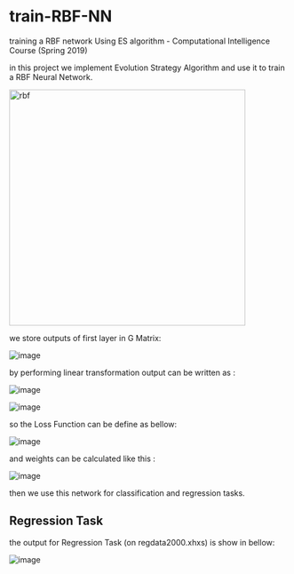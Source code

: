 # train-RBF-NN
training a RBF network Using ES algorithm - Computational Intelligence Course (Spring 2019)  

in this project we implement Evolution Strategy Algorithm and use it to train a RBF Neural Network.  


<img width="425" alt="rbf" src="https://user-images.githubusercontent.com/44861408/134909024-5cdede84-5553-4703-8965-bc01a5830d47.png">

we store outputs of first layer in G Matrix: 

![image](https://user-images.githubusercontent.com/44861408/134909701-f43a66e2-4829-4183-ad6c-2c16b656792c.png)


by performing linear transformation output can be written as : 

![image](https://user-images.githubusercontent.com/44861408/134909834-37317218-7db1-4398-b443-94ee04dbc6d7.png)


![image](https://user-images.githubusercontent.com/44861408/134909877-4e2a4f0d-d35f-4172-b5bc-c59cf860f95d.png)


 
so the Loss Function can be define as bellow: 

![image](https://user-images.githubusercontent.com/44861408/134908552-76766568-df13-4a11-893d-46ff958c8454.png)



and weights can be calculated like this : 

![image](https://user-images.githubusercontent.com/44861408/134910009-76a2eb01-13c9-42f6-857f-e070f88529e1.png)


then we use this network for classification and regression tasks.

## Regression Task

the output for Regression Task (on regdata2000.xhxs) is show in bellow:

![image](https://user-images.githubusercontent.com/44861408/134909361-29d11c30-ee1b-4a07-a41f-612ff87dfc12.png)

